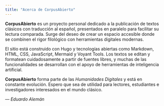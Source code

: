 ```yaml
---
title: "Acerca de CorpusAbierto"
---
```

**CorpusAbierto** es un proyecto personal dedicado a la publicación de textos clásicos con traducción al español, presentados en paralelo para facilitar su lectura comparada. Surge del deseo de crear un espacio accesible donde se combinen el rigor filológico con herramientas digitales modernas.

El sitio está construido con Hugo y tecnologías abiertas como Markdown, HTML, CSS, JavaScript, Mermaid y Voyant Tools. Los textos se editan y formatean cuidadosamente a partir de fuentes libres, y muchas de las funcionalidades se desarrollan con el apoyo de herramientas de inteligencia artificial.

**CorpusAbierto** forma parte de las *Humanidades Digitales* y está en constante evolución. Espero que sea de utilidad para lectores, estudiantes e investigadores interesados en el mundo clásico.

— *Eduardo Alemán*
